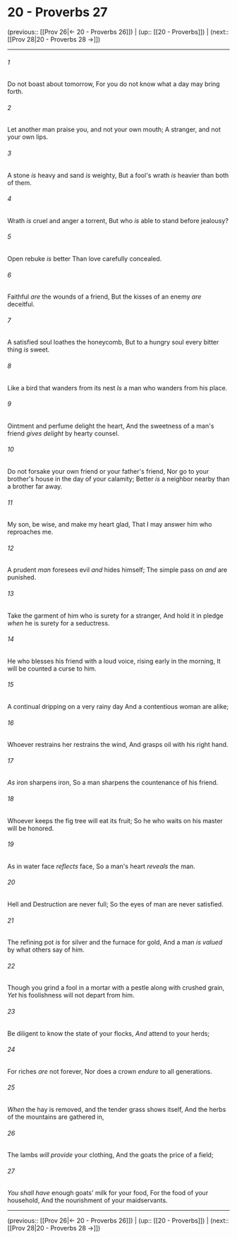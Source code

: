 # 20 - Proverbs 27

(previous:: [[Prov 26|← 20 - Proverbs 26]]) | (up:: [[20 - Proverbs]]) | (next:: [[Prov 28|20 - Proverbs 28 →]])

***


###### 1 
Do not boast about tomorrow, For you do not know what a day may bring forth. 

###### 2 
Let another man praise you, and not your own mouth; A stranger, and not your own lips. 

###### 3 
A stone _is_ heavy and sand _is_ weighty, But a fool's wrath _is_ heavier than both of them. 

###### 4 
Wrath _is_ cruel and anger a torrent, But who _is_ able to stand before jealousy? 

###### 5 
Open rebuke _is_ better Than love carefully concealed. 

###### 6 
Faithful _are_ the wounds of a friend, But the kisses of an enemy _are_ deceitful. 

###### 7 
A satisfied soul loathes the honeycomb, But to a hungry soul every bitter thing _is_ sweet. 

###### 8 
Like a bird that wanders from its nest _Is_ a man who wanders from his place. 

###### 9 
Ointment and perfume delight the heart, And the sweetness of a man's friend _gives delight_ by hearty counsel. 

###### 10 
Do not forsake your own friend or your father's friend, Nor go to your brother's house in the day of your calamity; Better _is_ a neighbor nearby than a brother far away. 

###### 11 
My son, be wise, and make my heart glad, That I may answer him who reproaches me. 

###### 12 
A prudent _man_ foresees evil _and_ hides himself; The simple pass on _and_ are punished. 

###### 13 
Take the garment of him who is surety for a stranger, And hold it in pledge _when_ he is surety for a seductress. 

###### 14 
He who blesses his friend with a loud voice, rising early in the morning, It will be counted a curse to him. 

###### 15 
A continual dripping on a very rainy day And a contentious woman are alike; 

###### 16 
Whoever restrains her restrains the wind, And grasps oil with his right hand. 

###### 17 
_As_ iron sharpens iron, So a man sharpens the countenance of his friend. 

###### 18 
Whoever keeps the fig tree will eat its fruit; So he who waits on his master will be honored. 

###### 19 
As in water face _reflects_ face, So a man's heart _reveals_ the man. 

###### 20 
Hell and Destruction are never full; So the eyes of man are never satisfied. 

###### 21 
The refining pot _is_ for silver and the furnace for gold, And a man _is valued_ by what others say of him. 

###### 22 
Though you grind a fool in a mortar with a pestle along with crushed grain, _Yet_ his foolishness will not depart from him. 

###### 23 
Be diligent to know the state of your flocks, _And_ attend to your herds; 

###### 24 
For riches _are_ not forever, Nor does a crown _endure_ to all generations. 

###### 25 
_When_ the hay is removed, and the tender grass shows itself, And the herbs of the mountains are gathered in, 

###### 26 
The lambs _will provide_ your clothing, And the goats the price of a field; 

###### 27 
_You shall have_ enough goats' milk for your food, For the food of your household, And the nourishment of your maidservants.

***

(previous:: [[Prov 26|← 20 - Proverbs 26]]) | (up:: [[20 - Proverbs]]) | (next:: [[Prov 28|20 - Proverbs 28 →]])
